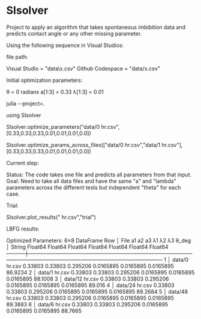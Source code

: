 # SIsolver

Project to apply an algorithm that takes spontaneous imbibition data and predicts contact angle or any other missing parameter.  

Using the following sequence in Visual Studios:

file path:

Visual Studio = "data\\x.csv"
Github Codespace = "data/x.csv"

Initial optimization parameters:

θ = 0 radians
a[1:3] = 0.33
λ[1:3] = 0.01

julia --project=.

using SIsolver

SIsolver.optimize_parameters("data/0 hr.csv",[0.33,0.33,0.33,0.01,0.01,0.01,0.0])

SIsolver.optimize_params_across_files(["data/0 hr.csv","data/1 hr.csv"], [0.33,0.33,0.33,0.01,0.01,0.01,0.0])

Current step:

Status: The code takes one file and predicts all parameters from that input.
Goal: Need to take all data files and have the same "a" and "lambda" parameters across the different tests but independent "theta" for each case.

Trial:

SIsolver.plot_results(" hr.csv","trial")

LBFG results:

Optimized Parameters:
6×8 DataFrame
 Row │ File            a1       a2       a3        λ1         λ2         λ3         θ_deg   
     │ String          Float64  Float64  Float64   Float64    Float64    Float64    Float64 
─────┼──────────────────────────────────────────────────────────────────────────────────────
   1 │ data/0 hr.csv   0.33803  0.33803  0.295206  0.0165895  0.0165895  0.0165895  86.9234
   2 │ data/1 hr.csv   0.33803  0.33803  0.295206  0.0165895  0.0165895  0.0165895  88.1008
   3 │ data/12 hr.csv  0.33803  0.33803  0.295206  0.0165895  0.0165895  0.0165895  89.016
   4 │ data/24 hr.csv  0.33803  0.33803  0.295206  0.0165895  0.0165895  0.0165895  89.2684
   5 │ data/48 hr.csv  0.33803  0.33803  0.295206  0.0165895  0.0165895  0.0165895  89.3883
   6 │ data/6 hr.csv   0.33803  0.33803  0.295206  0.0165895  0.0165895  0.0165895  88.7665